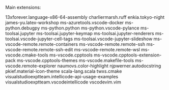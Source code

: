 Main extensions:

13xforever.language-x86-64-assembly
charliermarsh.ruff
enkia.tokyo-night
james-yu.latex-workshop
ms-azuretools.vscode-docker
ms-python.debugpy
ms-python.python
ms-python.vscode-pylance
ms-toolsai.jupyter
ms-toolsai.jupyter-keymap
ms-toolsai.jupyter-renderers
ms-toolsai.vscode-jupyter-cell-tags
ms-toolsai.vscode-jupyter-slideshow
ms-vscode-remote.remote-containers
ms-vscode-remote.remote-ssh
ms-vscode-remote.remote-ssh-edit
ms-vscode-remote.remote-wsl
ms-vscode.cmake-tools
ms-vscode.cpptools
ms-vscode.cpptools-extension-pack
ms-vscode.cpptools-themes
ms-vscode.makefile-tools
ms-vscode.remote-explorer
naumovs.color-highlight
njpwerner.autodocstring
pkief.material-icon-theme
scala-lang.scala
twxs.cmake
visualstudioexptteam.intellicode-api-usage-examples
visualstudioexptteam.vscodeintellicode
vscodevim.vim
